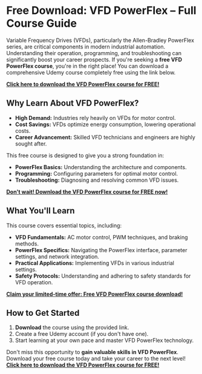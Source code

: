 # Free Download: VFD PowerFlex – Full Course Guide

Variable Frequency Drives (VFDs), particularly the Allen-Bradley PowerFlex series, are critical components in modern industrial automation. Understanding their operation, programming, and troubleshooting can significantly boost your career prospects. If you're seeking a **free VFD PowerFlex course**, you're in the right place! You can download a comprehensive Udemy course completely free using the link below.

[**Click here to download the VFD PowerFlex course for FREE!**](https://udemywork.com/vfd-powerflex)

## Why Learn About VFD PowerFlex?

*   **High Demand:** Industries rely heavily on VFDs for motor control.
*   **Cost Savings:** VFDs optimize energy consumption, lowering operational costs.
*   **Career Advancement:** Skilled VFD technicians and engineers are highly sought after.

This free course is designed to give you a strong foundation in:

*   **PowerFlex Basics:** Understanding the architecture and components.
*   **Programming:** Configuring parameters for optimal motor control.
*   **Troubleshooting:** Diagnosing and resolving common VFD issues.

[**Don't wait! Download the VFD PowerFlex course for FREE now!**](https://udemywork.com/vfd-powerflex)

## What You'll Learn

This course covers essential topics, including:

*   **VFD Fundamentals:** AC motor control, PWM techniques, and braking methods.
*   **PowerFlex Specifics:** Navigating the PowerFlex interface, parameter settings, and network integration.
*   **Practical Applications:** Implementing VFDs in various industrial settings.
*   **Safety Protocols:** Understanding and adhering to safety standards for VFD operation.

[**Claim your limited-time offer: Free VFD PowerFlex course download!**](https://udemywork.com/vfd-powerflex)

## How to Get Started

1.  **Download** the course using the provided link.
2.  Create a free Udemy account (if you don't have one).
3.  Start learning at your own pace and master VFD PowerFlex technology.

Don't miss this opportunity to **gain valuable skills in VFD PowerFlex**. Download your free course today and take your career to the next level! **[Click here to download the VFD PowerFlex course for FREE!](https://udemywork.com/vfd-powerflex)**
